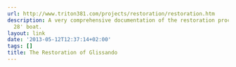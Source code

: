 ```yaml
---
url: http://www.triton381.com/projects/restoration/restoration.htm
description: A very comprehensive documentation of the restoration process for a 1963
  28' boat.
layout: link
date: '2013-05-12T12:37:14+02:00'
tags: []
title: The Restoration of Glissando
---
```

